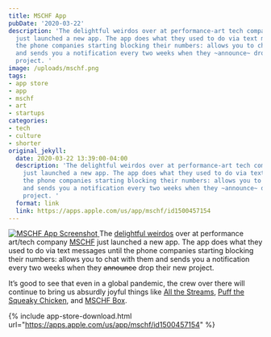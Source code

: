 ```yaml
---
title: MSCHF App
pubDate: '2020-03-22'
description: 'The delightful weirdos over at performance-art tech company [MSCHF](https://mschf.xyz)
  just launched a new app. The app does what they used to do via text messages until
  the phone companies starting blocking their numbers: allows you to chat with them
  and sends you a notification every two weeks when they ~announce~ drop their new
  project. '
image: /uploads/mschf.png
tags:
- app store
- app
- mschf
- art
- startups
categories:
- tech
- culture
- shorter
original_jekyll:
  date: 2020-03-22 13:39:00-04:00
  description: 'The delightful weirdos over at performance-art tech company [MSCHF](https://mschf.xyz)
    just launched a new app. The app does what they used to do via text messages until
    the phone companies starting blocking their numbers: allows you to chat with them
    and sends you a notification every two weeks when they ~announce~ drop their new
    project. '
  format: link
  link: https://apps.apple.com/us/app/mschf/id1500457154
---
```


[![MSCHF App Screenshot](/uploads/mschf-app.png)
](https://apps.apple.com/us/app/mschf/id1500457154)
The [delightful weirdos](https://www.nytimes.com/2020/01/30/style/millennial-entrepreneur-startups.html) over at performance art/tech company [MSCHF](https://mschf.xyz) just launched a new app. The app does what they used to do via text messages until the phone companies starting blocking their numbers: allows you to chat with them and sends you a notification every two weeks when they <strike>announce</strike> drop their new project.

It’s good to see that even in a global pandemic, the crew over there will continue to bring us absurdly joyful things like [All the Streams](https://allthestreams.fm), [Puff the Squeaky Chicken](https://buypuff.co/), and [MSCHF Box](https://mschfbox.com/).

{% include app-store-download.html url="https://apps.apple.com/us/app/mschf/id1500457154" %}
